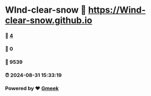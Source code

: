 # WInd-clear-snow :link: https://Wind-clear-snow.github.io 
### :page_facing_up: [4](https://Wind-clear-snow.github.io/tag.html) 
### :speech_balloon: 0 
### :hibiscus: 9539 
### :alarm_clock: 2024-08-31 15:33:19 
### Powered by :heart: [Gmeek](https://github.com/Meekdai/Gmeek)
